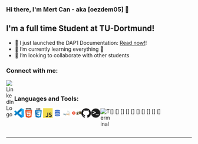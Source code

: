 ### Hi there, I'm Mert Can - aka [oezdem05] 👋

## I'm a full time Student at TU-Dortmund!

- 🔭 I just launched the DAP1 Documentation: [Read now!][DAP1]!
- 🌱 I’m currently learning everything 🤣
- 👯 I’m looking to collaborate with other students

### Connect with me:

[<img align="left" alt="LinkedIn Logo" width="22px" src="https://cdn.jsdelivr.net/npm/simple-icons@v3/icons/linkedin.svg" />][linkedin]

<br />

### Languages and Tools:

[<img align="left" alt="Visual Studio Code" width="26px" src="https://raw.githubusercontent.com/github/explore/80688e429a7d4ef2fca1e82350fe8e3517d3494d/topics/visual-studio-code/visual-studio-code.png" />]
[<img align="left" alt="HTML5" width="26px" src="https://raw.githubusercontent.com/github/explore/80688e429a7d4ef2fca1e82350fe8e3517d3494d/topics/html/html.png" />]
[<img align="left" alt="CSS3" width="26px" src="https://raw.githubusercontent.com/github/explore/80688e429a7d4ef2fca1e82350fe8e3517d3494d/topics/css/css.png" />]
[<img align="left" alt="JavaScript" width="26px" src="https://raw.githubusercontent.com/github/explore/80688e429a7d4ef2fca1e82350fe8e3517d3494d/topics/javascript/javascript.png" />]
[<img align="left" alt="SQL" width="26px" src="https://raw.githubusercontent.com/github/explore/80688e429a7d4ef2fca1e82350fe8e3517d3494d/topics/sql/sql.png" />]
[<img align="left" alt="MySQL" width="26px" src="https://raw.githubusercontent.com/github/explore/80688e429a7d4ef2fca1e82350fe8e3517d3494d/topics/mysql/mysql.png" />]
[<img align="left" alt="Git" width="26px" src="https://raw.githubusercontent.com/github/explore/80688e429a7d4ef2fca1e82350fe8e3517d3494d/topics/git/git.png" />]
[<img align="left" alt="GitHub" width="26px" src="https://raw.githubusercontent.com/github/explore/78df643247d429f6cc873026c0622819ad797942/topics/github/github.png" />]
[<img align="left" alt="Terminal" width="26px" src="https://raw.githubusercontent.com/github/explore/80688e429a7d4ef2fca1e82350fe8e3517d3494d/topics/terminal/terminal.png" />]
[<img align="left" alt="Terminal" width="26px" src="https://www.startpage.com/av/proxy-image?piurl=https%3A%2F%2Fraw.githubusercontent.com%2Fgithub%2Fexplore%2F80688e429a7d4ef2fca1e82350fe8e3517d3494d%2Ftopics%2Fjava%2Fjava.png&sp=1633341307T885c51de48f14829dd68a51ad3bb15e2fa9c69f87f19dc25f6b95fa2d8255d85" />]

<br />
<br />

---


[DAP1]: https://oezdem05.github.io/DAP1_JavaDoc/
[linkedin]: https://www.linkedin.com/in/mert-can-%C3%B6zdemir-b672261b0/